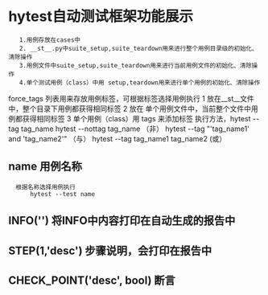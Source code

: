 # hytest自动测试框架功能展示
       1.用例存放在cases中
       2. __st__.py中suite_setup,suite_teardown用来进行整个用例目录级的初始化、清除操作
       3.用例文件中suite_setup,suite_teardown用来进行当前用例文件的初始化、清除操作
       4.单个测试用例（class）中用 setup,teardown用来进行单个用例的初始化、清除操作
  force_tags 列表用来存放用例标签，可根据标签选择用例执行
       1 放在__st__文件中，整个目录下用例都获得相同标签
       2 放在 单个用例文件中，当前整个文件中用例都获得相同标签
       3 单个用例（class）用 tags 来添加标签
       执行方法，hytest --tag tag_name
                  hytest --nottag tag_name （非）
                  hytest --tag "'tag_name1' and 'tag_name2'" （与）
                  hytest --tag tag_name1 tag_name2   (或）
 ## name 用例名称
      根据名称选择用例执行
          hytest --test name
 ## INFO('') 将INFO中内容打印在自动生成的报告中
 ## STEP(1,'desc') 步骤说明，会打印在报告中
 ## CHECK_POINT('desc', bool) 断言
